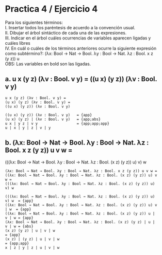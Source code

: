 # Practica 4 / Ejercicio 4  
Para los siguientes términos:  
I. Insertar todos los paréntesis de acuerdo a la convención usual.  
II. Dibujar el árbol sintáctico de cada una de las expresiones.  
III. Indicar en el árbol cuáles ocurrencias de variables aparecen ligadas y cuáles libres  
IV. En cuál o cuáles de los términos anteriores ocurre la siguiente expresión como subtérmino?: 
(λx: Bool → Nat → Bool. λy : Bool → Nat. λz : Bool. x z (y z)) u  
OBS: Las variables en bold son las ligadas.  

## a. u x (y z) (λv : Bool. v y)  = ((u x) (y z)) (λv : Bool. v y) 
```
u x (y z) (λv : Bool. v y) =
(u x) (y z) (λv : Bool. v y) =
((u x) (y z)) (λv : Bool. v y) 

((u x) (y z)) (λv : Bool. v y)   = {app}
(u x) (y z) | (λv : Bool. v y)   = {app;abs}
u x | y z | v y                  = {app;app;app}
u | x | y | z | v | y
```
## b. (λx: Bool → Nat → Bool. λy : Bool → Nat. λz : Bool. x z (y z)) u v w = 
(((λx: Bool → Nat → Bool. λy : Bool → Nat. λz : Bool. (x z) (y z)) u) v) w  
```
(λx: Bool → Nat → Bool. λy : Bool → Nat. λz : Bool. x z (y z)) u v w =
((λx: Bool → Nat → Bool. λy : Bool → Nat. λz : Bool. (x z) (y z)) u) v w =
(((λx: Bool → Nat → Bool. λy : Bool → Nat. λz : Bool. (x z) (y z)) u) v) w 

(((λx: Bool → Nat → Bool. λy : Bool → Nat. λz : Bool. (x z) (y z)) u) v) w  = {app}
((λx: Bool → Nat → Bool. λy : Bool → Nat. λz : Bool. (x z) (y z)) u) v | w  = {app}
((λx: Bool → Nat → Bool. λy : Bool → Nat. λz : Bool. (x z) (y z)) u | v | w = {app}
(λx: Bool → Nat → Bool. λy : Bool → Nat. λz : Bool. (x z) (y z) | u | v | w = {abs}
(x z) (y z) | u | v | w                                                     = {app}
(x z) | (y z) | u | v | w                                                   = {app;app}
x | z | y | z | u | v | w

```
